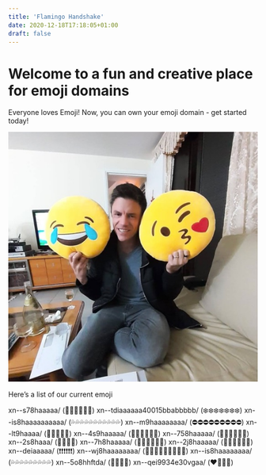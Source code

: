 ```yaml
---
title: 'Flamingo Handshake'
date: 2020-12-18T17:18:05+01:00
draft: false
---
```


# Welcome to a fun and creative place for emoji domains

Everyone loves Emoji! Now, you can own your emoji domain - get started today!

![Love Emoji](/static/love-emoji.jpg)

Here’s a list of our current emoji


xn--s78haaaaa/ (🚽🚽🚽🚽🚽🚽)
xn--tdiaaaaaa40015bbabbbbb/ (❄️❄️❄️❄️❄️❄️❄️)
xn--is8haaaaaaaaaa/ (💦💦💦💦💦💦💦💦💦💦💦)
xn--m9haaaaaaaa/ (⛔⛔⛔⛔⛔⛔⛔⛔⛔)
xn--lt9haaaa/ (🦕🦕🦕🦕🦕)
xn--4s9haaaaa/ (🦅🦅🦅🦅🦅🦅)
xn--758haaaaa/ (🚆🚆🚆🚆🚆🚆)
xn--2s8haaa/ (💺💺💺💺)
xn--7h8haaaaa/ (🌾🌾🌾🌾🌾🌾)
xn--2j8haaaaa/ (🍿🍿🍿🍿🍿🍿)
xn--deiaaaaa/ (❗❗❗❗❗❗)
xn--wj8haaaaaaaa/ (🍹🍹🍹🍹🍹🍹🍹🍹🍹)
xn--is8haaaaaaaa/ (💦💦💦💦💦💦💦💦💦)
xn--5o8hhftda/ (💅🐱💦💦)
xn--qei9934e30vgaa/ (❤️🍓🍓🍓)

